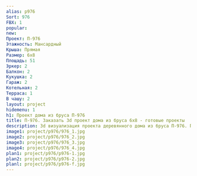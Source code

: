```yaml
---
alias: p976
Sort: 976
FBX: 1
popular: 
new: 
Проект: П-976
Этажность: Мансардный
Крыша: Прямая
Размер: 6х8
Площадь: 51
Эркер: 2
Балкон: 2
Кукушка: 2
Гараж: 2
Котельная: 2
Терраса: 1
В чашу: 2
layout: project
hidemenu: 1
h1: Проект дома из бруса П-976
title: П-976. Заказать 3d проект дома из бруса 6х8 - готовые проекты
description: 3d визуализация проекта деревянного дома из бруса П-976. Площадь 51 м2, размер 6х8. Вы можете внести любые изменения в проект.
image1: project/p976/976_1.jpg
image2: project/p976/976_2.jpg
image3: project/p976/976_3.jpg
image4: project/p976/976_4.jpg
plan1: project/p976/p976-1.jpg
plan2: project/p976/p976-2.jpg
planl: project/p976/p976-f.jpg
---
```

